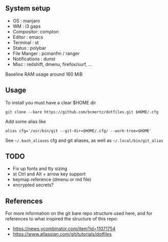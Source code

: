 ## System setup

- OS : manjaro
- WM : i3 gaps
- Compositor: compton
- Editor : emacs
- Terminal : st
- Status : polybar
- File Manger : pcmanfm / ranger
- Notifications : dunst
- Misc : redshift, dmenu, firefox/surf, ...

Baseline RAM usage around 160 MiB

## Usage

To install you must have a clear $HOME dir
```
git clone --bare https://github.com/bcmertz/dotfiles.git $HOME/.cfg
```

Add some alias like

```
alias cfg='/usr/bin/git --git-dir=$HOME/.cfg/ --work-tree=$HOME'
```

See `~/.bash_aliases` cfg and git aliases, as well as `~/.local/bin/git_alias`

## TODO
- Fix up fonts and tty sizing
- st Ctrl and Alt + arrow key support
- keymap reference (dmenu or md file)
- encrypted secrets?

## References

For more information on the git bare repo structure used here, and for references to what inspired the structure of this repo:

- https://news.ycombinator.com/item?id=11071754
- https://www.atlassian.com/git/tutorials/dotfiles

